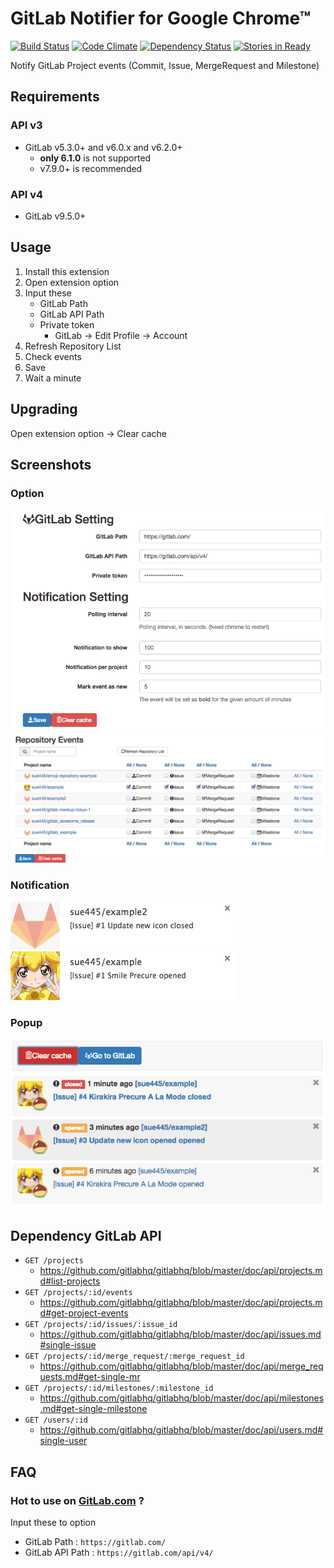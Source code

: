# GitLab Notifier for Google Chrome™
[![Build Status](https://travis-ci.org/sue445/chrome-gitlab-notifier.png)](https://travis-ci.org/sue445/chrome-gitlab-notifier)
[![Code Climate](https://codeclimate.com/github/sue445/chrome-gitlab-notifier.png)](https://codeclimate.com/github/sue445/chrome-gitlab-notifier)
[![Dependency Status](https://gemnasium.com/badges/github.com/sue445/chrome-gitlab-notifier.svg)](https://gemnasium.com/github.com/sue445/chrome-gitlab-notifier)
[![Stories in Ready](https://badge.waffle.io/sue445/chrome-gitlab-notifier.png?label=ready)](https://waffle.io/sue445/chrome-gitlab-notifier)

Notify GitLab Project events (Commit, Issue, MergeRequest and Milestone)

## Requirements
### API v3
* GitLab v5.3.0+ and v6.0.x and v6.2.0+
  * **only 6.1.0** is not supported
  * v7.9.0+ is recommended

### API v4
* GitLab v9.5.0+

## Usage
1. Install this extension
2. Open extension option
3. Input these
    * GitLab Path
    * GitLab API Path
    * Private token
        * GitLab -> Edit Profile -> Account
4. Refresh Repository List
5. Check events
6. Save
7. Wait a minute

## Upgrading
Open extension option -> Clear cache

## Screenshots
### Option
![option1](doc/option1.png)
![option2](doc/option2.png)


### Notification
![notification1](doc/notification1.png)
![notification2](doc/notification2.png)

### Popup
![popup1](doc/popup.png)

## Dependency GitLab API
* `GET /projects`
  * https://github.com/gitlabhq/gitlabhq/blob/master/doc/api/projects.md#list-projects
* `GET /projects/:id/events`
  * https://github.com/gitlabhq/gitlabhq/blob/master/doc/api/projects.md#get-project-events
* `GET /projects/:id/issues/:issue_id`
  * https://github.com/gitlabhq/gitlabhq/blob/master/doc/api/issues.md#single-issue
* `GET /projects/:id/merge_request/:merge_request_id`
  * https://github.com/gitlabhq/gitlabhq/blob/master/doc/api/merge_requests.md#get-single-mr
* `GET /projects/:id/milestones/:milestone_id`
  * https://github.com/gitlabhq/gitlabhq/blob/master/doc/api/milestones.md#get-single-milestone
* `GET /users/:id`
  * https://github.com/gitlabhq/gitlabhq/blob/master/doc/api/users.md#single-user

## FAQ
### Hot to use on [GitLab.com](https://gitlab.com/) ?
Input these to option

* GitLab Path : `https://gitlab.com/`
* GitLab API Path : `https://gitlab.com/api/v4/`
